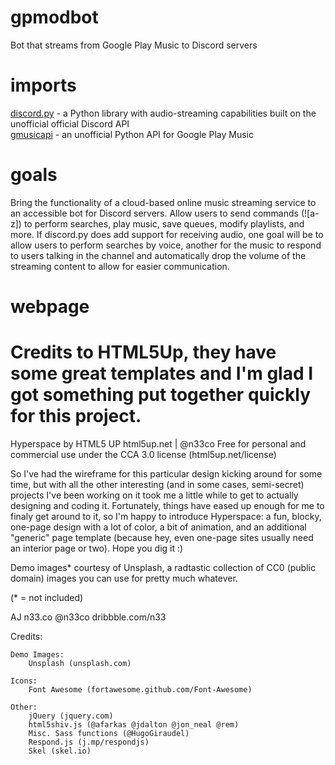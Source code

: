 # gpmodbot
Bot that streams from Google Play Music to Discord servers

# imports
<a href="https://github.com/Rapptz/discord.py">discord.py</a> - a Python library with audio-streaming capabilities built on the unofficial official Discord API<br/>
<a href="https://github.com/simon-weber/gmusicapi">gmusicapi</a> - an unofficial Python API for Google Play Music<br/>

# goals
Bring the functionality of a cloud-based online music streaming service to an accessible bot for Discord servers. Allow users to send commands (![a-z]) to perform searches, play music, save queues, modify playlists, and more. If discord.py does add support for receiving audio, one goal will be to allow users to perform searches by voice, another for the music to respond to users talking in the channel and automatically drop the volume of the streaming content to allow for easier communication. 

# webpage 
Credits to HTML5Up, they have some great templates and I'm glad I got something put together quickly for this project.
=======================
Hyperspace by HTML5 UP
html5up.net | @n33co
Free for personal and commercial use under the CCA 3.0 license (html5up.net/license)


So I've had the wireframe for this particular design kicking around for some time, but with all
the other interesting (and in some cases, semi-secret) projects I've been working on it took me
a little while to get to actually designing and coding it. Fortunately, things have eased up
enough for me to finaly get around to it, so I'm happy to introduce Hyperspace: a fun, blocky,
one-page design with a lot of color, a bit of animation, and an additional "generic" page template
(because hey, even one-page sites usually need an interior page or two). Hope you dig it :)

Demo images* courtesy of Unsplash, a radtastic collection of CC0 (public domain) images
you can use for pretty much whatever.

(* = not included)

AJ
n33.co @n33co dribbble.com/n33


Credits:

	Demo Images:
		Unsplash (unsplash.com)

	Icons:
		Font Awesome (fortawesome.github.com/Font-Awesome)

	Other:
		jQuery (jquery.com)
		html5shiv.js (@afarkas @jdalton @jon_neal @rem)
		Misc. Sass functions (@HugoGiraudel)
		Respond.js (j.mp/respondjs)
		Skel (skel.io)
